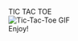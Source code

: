 TIC TAC TOE </br>
![Tic-Tac-Toe GIF](https://media.giphy.com/media/gR92EF4p9XyEHyD2n5/giphy.gif) </br>
Enjoy!
